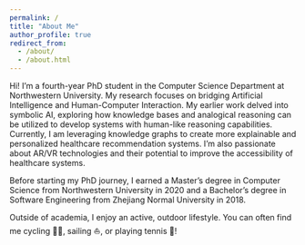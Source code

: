 ```yaml
---
permalink: /
title: "About Me"
author_profile: true
redirect_from: 
  - /about/
  - /about.html
---
```


Hi! I’m a fourth-year PhD student in the Computer Science Department at Northwestern University. My research focuses on bridging Artificial Intelligence and Human-Computer Interaction. My earlier work delved into symbolic AI, exploring how knowledge bases and analogical reasoning can be utilized to develop systems with human-like reasoning capabilities. Currently, I am leveraging knowledge graphs to create more explainable and personalized healthcare recommendation systems. I’m also passionate about AR/VR technologies and their potential to improve the accessibility of healthcare systems.

Before starting my PhD journey, I earned a Master’s degree in Computer Science from Northwestern University in 2020 and a Bachelor’s degree in Software Engineering from Zhejiang Normal University in 2018.

Outside of academia, I enjoy an active, outdoor lifestyle. You can often find me cycling 🚴‍♀️, sailing ⛵️, or playing tennis 🎾!